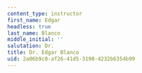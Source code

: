 ```yaml
---
content_type: instructor
first_name: Edgar
headless: true
last_name: Blanco
middle_initial: ''
salutation: Dr.
title: Dr. Edgar Blanco
uid: 2a06b9c0-af26-41d5-3190-4232b6354b99
---
```

